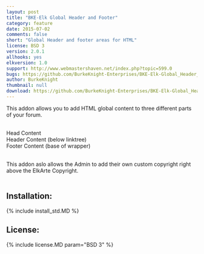 ```yaml
---
layout: post
title: "BKE-Elk Global Header and Footer"
category: feature
date: 2015-07-02
comments: false
short: "Global Header and footer areas for HTML"
license: BSD 3
version: 2.0.1
allhooks: yes
elkversion: 1.0
support: http://www.webmastershaven.net/index.php?topic=599.0
bugs: https://github.com/BurkeKnight-Enterprises/BKE-Elk-Global_Header_and_Footer/issues
author: BurkeKnight
thumbnail: null
download: https://github.com/BurkeKnight-Enterprises/BKE-Elk-Global_Header_and_Footer/releases/download/BKE-Elk-Global_Header_and_Footer_v2.0.1/BKE-Elk-Global_Header_and_Footer_2.0.1.zip
---
```


This addon allows you to add HTML global content to three different parts of your forum.<br /><br />

Head <head></head> Content<br />
Header Content (below linktree)<br />
Footer Content (base of wrapper)<br /><br />


This addon aslo allows the Admin to add their own custom copyright right above the ElkArte Copyright.<br /><br />

## Installation:
{% include install_std.MD %}

## License:
{% include license.MD param="BSD 3" %}
